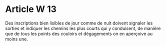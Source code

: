 # Article W 13

Des inscriptions bien lisibles de jour comme de nuit doivent signaler les sorties et indiquer les chemins les plus courts qui y conduisent, de manière que de tous les points des couloirs et dégagements on en aperçoive au moins une.
